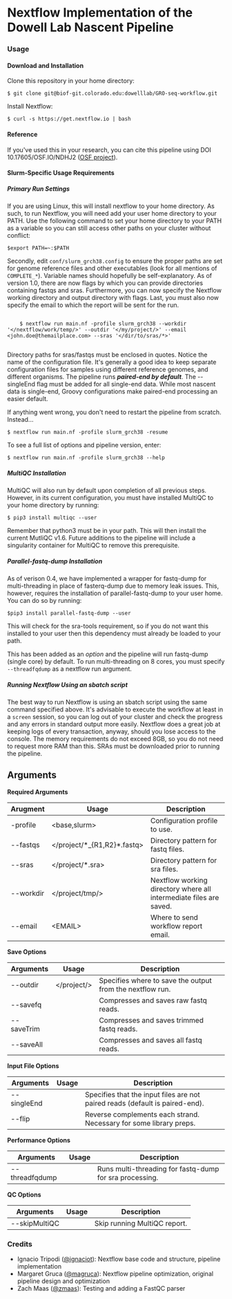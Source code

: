 # Nextflow Implementation of the Dowell Lab Nascent Pipeline

### Usage

#### Download and Installation

Clone this repository in your home directory:

    $ git clone git@biof-git.colorado.edu:dowelllab/GRO-seq-workflow.git

Install Nextflow:

    $ curl -s https://get.nextflow.io | bash

#### Reference

If you've used this in your research, you can cite this pipeline using DOI 10.17605/OSF.IO/NDHJ2 ([OSF project](https://osf.io/ndhj2/)).
    
#### Slurm-Specific Usage Requirements
##### Primary Run Settings

If you are using Linux, this will install nextflow to your home directory. As such, to run Nextflow, you will need add your user home directory to your PATH. Use the following command to set your home directory to your PATH as a variable so you can still access other paths on your cluster without conflict:

    $export PATH=~:$PATH

Secondly, edit `conf/slurm_grch38.config` to ensure the proper paths are set for genome reference files and other executables (look for all mentions of `COMPLETE_*`). Variable names should hopefully be self-explanatory. As of version 1.0, there are now flags by which you can provide directories containing fastqs and sras. Furthermore, you can now specify the Nextflow working directory and output directory with flags. Last, you must also now specify the email to which the report will be sent for the run.

```

    $ nextflow run main.nf -profile slurm_grch38 --workdir '</nextflow/work/temp/>' --outdir '</my/project/>' --email <john.doe@themailplace.com> --sras '</dir/to/sras/*>'
    
```

Directory paths for sras/fastqs must be enclosed in quotes. Notice the name of the configuration file. It's generally a good idea to keep separate configuration files for samples using different reference genomes, and different organisms. The pipeline runs ***paired-end by default***. The --singleEnd flag must be added for all single-end data. While most nascent data is single-end, Groovy configurations make paired-end processing an easier default.

If anything went wrong, you don't need to restart the pipeline from scratch. Instead...

    $ nextflow run main.nf -profile slurm_grch38 -resume
    
To see a full list of options and pipeline version, enter:
    
    $ nextflow run main.nf -profile slurm_grch38 --help

##### MultiQC Installation

MultiQC will also run by default upon completion of all previous steps. However, in its current configuration, you must have installed MultiQC to your home directory by running:

    $ pip3 install multiqc --user
    
Remember that python3 must be in your path. This will then install the current MutliQC v1.6. Future additions to the pipeline will include a singularity container for MultiQC to remove this prerequisite.

##### Parallel-fastq-dump Installation

As of verison 0.4, we have implemented a wrapper for fastq-dump for multi-threading in place of fasterq-dump due to memory leak issues. This, however, requires the installation of parallel-fastq-dump to your user home. You can do so by running:
    
    $pip3 install parallel-fastq-dump --user
    
This will check for the sra-tools requirement, so if you do not want this installed to your user then this dependency must already be loaded to your path.

This has been added as an *option* and the pipeline will run fastq-dump (single core) by default. To run multi-threading on 8 cores, you must specify `--threadfqdump` as a nextflow run argument.

##### Running Nextflow Using an sbatch script

The best way to run Nextflow is using an sbatch script using the same command specified above. It's advisable to execute the workflow at least in a `screen` session, so you can log out of your cluster and check the progress and any errors in standard output more easily. Nextflow does a great job at keeping logs of every transaction, anyway, should you lose access to the console. The memory requirements do not exceed 8GB, so you do not need to request more RAM than this. SRAs must be downloaded prior to running the pipeline.

## Arguments

**Required Arguments**

| Arugment  | Usage                            | Description                                                          |
|-----------|----------------------------------|----------------------------------------------------------------------|
| -profile  | \<base,slurm\>                    | Configuration profile to use.                                        |
| --fastqs  | \</project/\*\_{R1,R2}\*.fastq\> | Directory pattern for fastq files.                                   |
| --sras    | \</project/\*.sra\>              | Directory pattern for sra files.                                     |
| --workdir | \</project/tmp/\>                | Nextflow working directory where all intermediate files are saved.   |
| --email   | \<EMAIL\>                        | Where to send workflow report email.                                 |

**Save Options**

| Arguments  | Usage         | Description                                               |
|------------|---------------|-----------------------------------------------------------|
| --outdir   | \</project/\> | Specifies where to save the output from the nextflow run. |
| --savefq   |               | Compresses and saves raw fastq reads.                     |
| --saveTrim |               | Compresses and saves trimmed fastq reads.                 |
| --saveAll  |               | Compresses and saves all fastq reads.                     |

**Input File Options**

| Arguments    | Usage       | Description                                                                  |
|--------------|-------------|------------------------------------------------------------------------------|
| --singleEnd  |             | Specifies that the input files are not paired reads (default is paired-end). |
| --flip       |             | Reverse complements each strand. Necessary for some library preps.           |

**Performance Options**

| Arguments       | Usage       | Description                                             |
|-----------------|-------------|---------------------------------------------------------|
| --threadfqdump  |             | Runs multi-threading for fastq-dump for sra processing. |

**QC Options**

| Arguments       | Usage       | Description                                             |
|-----------------|-------------|---------------------------------------------------------|
| --skipMultiQC   |             | Skip running MultiQC report.                            |

### Credits

* Ignacio Tripodi ([@ignaciot](https://github.com/ignaciot)): Nextflow base code and structure, pipeline implementation
* Margaret Gruca ([@magruca](https://github.com/magruca)): Nextflow pipeline optimization, original pipeline design and optimization
* Zach Maas ([@zmaas](https://github.com/zmaas)): Testing and adding a FastQC parser

